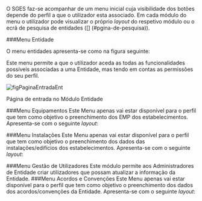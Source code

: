 <p id="home"></p>

O SGES faz-se acompanhar de um menu inicial cuja visibilidade dos botões depende do perfil a que o utilizador esta associado.
Em cada módulo do menu o utilizador pode visualizar o próprio *layout* do respetivo módulo ou o ecrã de pesquisa de entidades ([] (#pgina-de-pesquisa)).

###Menu Entidade

O menu entidades apresenta-se como na figura seguinte:


Este menu permite a que o utilizador aceda as todas as funcionalidades possíveis associadas a uma Entidade, mas tendo em contas as permissões do seu perfil.

![figPaginaEntradaEnt](img/pages/5_1_5.jpg)

<p class="caption" id="figPaginaEntradaEnt"> Página de entrada no Módulo Entidade </p>

###Menu Equipamentos
Este Menu apenas vai estar disponível para o perfil que tem como objetivo o preenchimento dos EMP dos estabelecimentos. Apresenta-se com o seguinte *layout*:

###Menu Instalações
Este Menu apenas vai estar disponível para o perfil que tem como objetivo o preenchimento dos dados das instalações/edifícios dos estabelecimentos. Apresenta-se com o seguinte *layout*:

###Menu Gestão de Utilizadores
Este módulo permite aos Administradores de Entidade criar utilizadores que possam atualizar a informação da Entidade.
###Menu Acordos e Convenções
Este Menu apenas vai estar disponível para o perfil que tem como objetivo o preenchimento dos dados dos acordos/convenções da Entidade. Apresenta-se com o seguinte *layout*:
